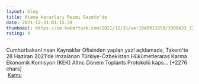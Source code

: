 ```yaml
--- 
layout: blog
title: Atama kararları Resmi Gazete'de
date: 2021-12-31 01:15:59
thumbnail: https://im.haberturk.com/2021/12/31/ver1640913359/3300433_1200x627.jpg
rating: 4
---
```

Cumhurbakanl nsan Kaynaklar Ofisinden yaplan yazl açklamada, Takent'te 28 Haziran 2021'de imzalanan Türkiye-Özbekistan Hükümetleraras Karma Ekonomik Komisyon (KEK) Altnc Dönem Toplants Protokolü kaps… [+2276 chars]</br>&nbsp;<a href="">Kamu</a>